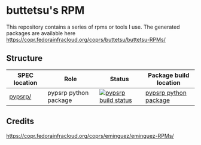 # buttetsu's RPM

This repository contains a series of rpms or tools I use.
The generated packages are available here https://copr.fedorainfracloud.org/coprs/buttetsu/buttetsu-RPMs/

## Structure

SPEC location | Role | Status | Package build location
------------ | ------------- | ------------ | ------------
[pypsrp/](pypsrp/) | pypsrp python package | [![pypsrp build status](https://copr.fedorainfracloud.org/coprs/buttesu/buttetsu-RPMs/package/pypsrp/status_image/last_build.png)](https://copr.fedorainfracloud.org/coprs/buttetsu/buttetsu-RPMs/package/pypsrp/) | [pypsrp python package](https://copr.fedorainfracloud.org/coprs/buttetsu/buttetsu-RPMs/package/pypsrp/)

## Credits

https://copr.fedorainfracloud.org/coprs/eminguez/eminguez-RPMs/
